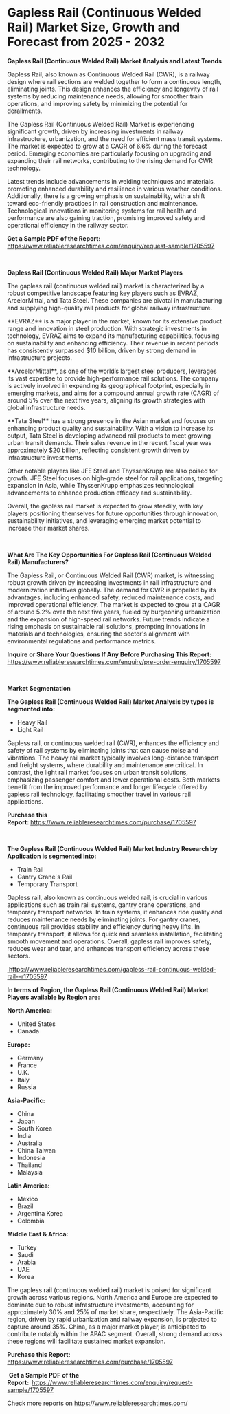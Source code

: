 <p><h1>Gapless Rail (Continuous Welded Rail) Market Size, Growth and Forecast from 2025 - 2032</h1></p><p><strong>Gapless Rail (Continuous Welded Rail) Market Analysis and Latest Trends</strong></p>
<p><p>Gapless Rail, also known as Continuous Welded Rail (CWR), is a railway design where rail sections are welded together to form a continuous length, eliminating joints. This design enhances the efficiency and longevity of rail systems by reducing maintenance needs, allowing for smoother train operations, and improving safety by minimizing the potential for derailments.</p><p>The Gapless Rail (Continuous Welded Rail) Market is experiencing significant growth, driven by increasing investments in railway infrastructure, urbanization, and the need for efficient mass transit systems. The market is expected to grow at a CAGR of 6.6% during the forecast period. Emerging economies are particularly focusing on upgrading and expanding their rail networks, contributing to the rising demand for CWR technology.</p><p>Latest trends include advancements in welding techniques and materials, promoting enhanced durability and resilience in various weather conditions. Additionally, there is a growing emphasis on sustainability, with a shift toward eco-friendly practices in rail construction and maintenance. Technological innovations in monitoring systems for rail health and performance are also gaining traction, promising improved safety and operational efficiency in the railway sector.</p></p>
<p><strong>Get a Sample PDF of the Report:&nbsp;</strong> <a href="https://www.reliableresearchtimes.com/enquiry/request-sample/1705597?utm_campaign=3252&utm_medium=2&utm_source=Github&utm_content=ia&utm_term=30032025&utm_id=gapless-rail-continuous-welded-rail">https://www.reliableresearchtimes.com/enquiry/request-sample/1705597</a></p>
<p>&nbsp;</p>
<p><strong>Gapless Rail (Continuous Welded Rail) Major Market Players</strong></p>
<p><p>The gapless rail (continuous welded rail) market is characterized by a robust competitive landscape featuring key players such as EVRAZ, ArcelorMittal, and Tata Steel. These companies are pivotal in manufacturing and supplying high-quality rail products for global railway infrastructure.</p><p>**EVRAZ** is a major player in the market, known for its extensive product range and innovation in steel production. With strategic investments in technology, EVRAZ aims to expand its manufacturing capabilities, focusing on sustainability and enhancing efficiency. Their revenue in recent periods has consistently surpassed $10 billion, driven by strong demand in infrastructure projects.</p><p>**ArcelorMittal**, as one of the world’s largest steel producers, leverages its vast expertise to provide high-performance rail solutions. The company is actively involved in expanding its geographical footprint, especially in emerging markets, and aims for a compound annual growth rate (CAGR) of around 5% over the next five years, aligning its growth strategies with global infrastructure needs.</p><p>**Tata Steel** has a strong presence in the Asian market and focuses on enhancing product quality and sustainability. With a vision to increase its output, Tata Steel is developing advanced rail products to meet growing urban transit demands. Their sales revenue in the recent fiscal year was approximately $20 billion, reflecting consistent growth driven by infrastructure investments.</p><p>Other notable players like JFE Steel and ThyssenKrupp are also poised for growth. JFE Steel focuses on high-grade steel for rail applications, targeting expansion in Asia, while ThyssenKrupp emphasizes technological advancements to enhance production efficacy and sustainability.</p><p>Overall, the gapless rail market is expected to grow steadily, with key players positioning themselves for future opportunities through innovation, sustainability initiatives, and leveraging emerging market potential to increase their market shares.</p></p>
<p>&nbsp;</p>
<p><strong>What Are The Key Opportunities For Gapless Rail (Continuous Welded Rail) Manufacturers?</strong></p>
<p><p>The Gapless Rail, or Continuous Welded Rail (CWR) market, is witnessing robust growth driven by increasing investments in rail infrastructure and modernization initiatives globally. The demand for CWR is propelled by its advantages, including enhanced safety, reduced maintenance costs, and improved operational efficiency. The market is expected to grow at a CAGR of around 5.2% over the next five years, fueled by burgeoning urbanization and the expansion of high-speed rail networks. Future trends indicate a rising emphasis on sustainable rail solutions, prompting innovations in materials and technologies, ensuring the sector's alignment with environmental regulations and performance metrics.</p></p>
<p><strong>Inquire or Share Your Questions If Any Before Purchasing This Report:</strong> <a href="https://www.reliableresearchtimes.com/enquiry/pre-order-enquiry/1705597?utm_campaign=3252&utm_medium=2&utm_source=Github&utm_content=ia&utm_term=30032025&utm_id=gapless-rail-continuous-welded-rail">https://www.reliableresearchtimes.com/enquiry/pre-order-enquiry/1705597</a></p>
<p>&nbsp;</p>
<p><strong>Market Segmentation</strong></p>
<p><strong>The Gapless Rail (Continuous Welded Rail) Market Analysis by types is segmented into:</strong></p>
<p><ul><li>Heavy Rail</li><li>Light Rail</li></ul></p>
<p><p>Gapless rail, or continuous welded rail (CWR), enhances the efficiency and safety of rail systems by eliminating joints that can cause noise and vibrations. The heavy rail market typically involves long-distance transport and freight systems, where durability and maintenance are critical. In contrast, the light rail market focuses on urban transit solutions, emphasizing passenger comfort and lower operational costs. Both markets benefit from the improved performance and longer lifecycle offered by gapless rail technology, facilitating smoother travel in various rail applications.</p></p>
<p><strong>Purchase this Report:&nbsp;</strong><a href="https://www.reliableresearchtimes.com/purchase/1705597?utm_campaign=3252&utm_medium=2&utm_source=Github&utm_content=ia&utm_term=30032025&utm_id=gapless-rail-continuous-welded-rail">https://www.reliableresearchtimes.com/purchase/1705597</a></p>
<p>&nbsp;</p>
<p><strong>The Gapless Rail (Continuous Welded Rail) Market Industry Research by Application is segmented into:</strong></p>
<p><ul><li>Train Rail</li><li>Gantry Crane`s Rail</li><li>Temporary Transport</li></ul></p>
<p><p>Gapless rail, also known as continuous welded rail, is crucial in various applications such as train rail systems, gantry crane operations, and temporary transport networks. In train systems, it enhances ride quality and reduces maintenance needs by eliminating joints. For gantry cranes, continuous rail provides stability and efficiency during heavy lifts. In temporary transport, it allows for quick and seamless installation, facilitating smooth movement and operations. Overall, gapless rail improves safety, reduces wear and tear, and enhances transport efficiency across these sectors.</p></p>
<p><a href="https://www.reliableresearchtimes.com/gapless-rail-continuous-welded-rail--r1705597?utm_campaign=3252&utm_medium=2&utm_source=Github&utm_content=ia&utm_term=30032025&utm_id=gapless-rail-continuous-welded-rail">&nbsp;https://www.reliableresearchtimes.com/gapless-rail-continuous-welded-rail--r1705597</a></p>
<p><strong>In terms of Region, the Gapless Rail (Continuous Welded Rail) Market Players available by Region are:</strong></p>
<p>
    <p> <strong> North America: </strong>
        <ul>
            <li>United States</li>
            <li>Canada</li>
        </ul>
        </p> 
    <p> <strong> Europe: </strong>
        <ul>
            <li>Germany</li>
            <li>France</li>
            <li>U.K.</li>
            <li>Italy</li>
            <li>Russia</li>
        </ul>
        </p> 
    <p> <strong> Asia-Pacific: </strong>
        <ul>
            <li>China</li>
            <li>Japan</li>
            <li>South Korea</li>
            <li>India</li>
            <li>Australia</li>
            <li>China Taiwan</li>
            <li>Indonesia</li>
            <li>Thailand</li>
            <li>Malaysia</li>
        </ul>
        </p> 
    <p> <strong> Latin America: </strong>
        <ul>
            <li>Mexico</li>
            <li>Brazil</li>
            <li>Argentina Korea</li>
            <li>Colombia</li>
        </ul>
        </p> 
    <p> <strong> Middle East & Africa: </strong>
        <ul>
            <li>Turkey</li>
            <li>Saudi</li>
            <li>Arabia</li>
            <li>UAE</li>
            <li>Korea</li>
        </ul>
    </p>
    </p>
<p><p>The gapless rail (continuous welded rail) market is poised for significant growth across various regions. North America and Europe are expected to dominate due to robust infrastructure investments, accounting for approximately 30% and 25% of market share, respectively. The Asia-Pacific region, driven by rapid urbanization and railway expansion, is projected to capture around 35%. China, as a major market player, is anticipated to contribute notably within the APAC segment. Overall, strong demand across these regions will facilitate sustained market expansion.</p></p>
<p><strong>Purchase this Report: </strong><a href="https://www.reliableresearchtimes.com/purchase/1705597?utm_campaign=3252&utm_medium=2&utm_source=Github&utm_content=ia&utm_term=30032025&utm_id=gapless-rail-continuous-welded-rail">https://www.reliableresearchtimes.com/purchase/1705597</a></p>
<p>&nbsp;<strong>Get a Sample PDF of the Report:&nbsp;&nbsp;</strong><a href="https://www.reliableresearchtimes.com/enquiry/request-sample/1705597?utm_campaign=3252&utm_medium=2&utm_source=Github&utm_content=ia&utm_term=30032025&utm_id=gapless-rail-continuous-welded-rail">https://www.reliableresearchtimes.com/enquiry/request-sample/1705597</a></p>
<p><strong></strong></p>
<p>Check more reports on <a href="https://www.reliableresearchtimes.com/?utm_campaign=3252&utm_medium=2&utm_source=Github&utm_content=ia&utm_term=30032025&utm_id=gapless-rail-continuous-welded-rail">https://www.reliableresearchtimes.com/</a></p>